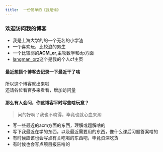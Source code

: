 ```yaml
---
title:  一份简单的《我是谁》
---
```

### 欢迎访问我的博客

* 我是上海大学的的一个无名的小学渣
* 一个喜欢玩，比较浪的男生
* 一个比较弱的**ACM_er**,主攻数学和dp方面
* [langman_orz](http://codeforces.com/profile/Langman_orz)这个是我的个人cf主页

#### 最近想搭个博客去记录一下最近干了啥
所以这个博客就出来啦    
还请各位看官多来看看，增加访问量


#### 那么有人会问，你这博客平时写些啥玩意？
> 问的好啊？我也不晓得，毕竟也就心血来潮

* 写一些最近的acm方面的东西，理解或题解啥的
* 写下我最近在学的东西，以及最近需要用的东西，像什么课后习题答案啥的
* 有时候应该也会写点有关吃喝的东西吧，毕竟资深吃货
* 有时候也会写点项目报告啥的

